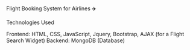 Flight Booking System for Airlines ✈️

Technologies Used

Frontend: HTML, CSS, JavaScript, Jquery, Bootstrap, AJAX (for a Flight Search Widget)
Backend:  MongoDB (Database)

